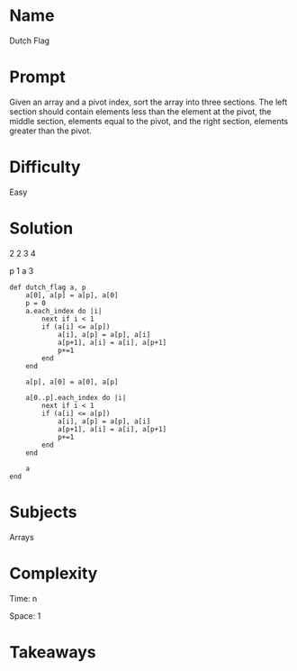# Name

Dutch Flag

# Prompt

Given an array and a pivot index, sort the array into three sections. The left section should contain elements less than the element at the pivot, the middle section, elements equal to the pivot, and the right section, elements greater than the pivot.

# Difficulty

Easy

# Solution

2 2 3 4

p 1
a 3

```
def dutch_flag a, p
	a[0], a[p] = a[p], a[0]
	p = 0
	a.each_index do |i|
		next if i < 1
		if (a[i] <= a[p])
			a[i], a[p] = a[p], a[i]
			a[p+1], a[i] = a[i], a[p+1]
			p+=1
		end
	end

	a[p], a[0] = a[0], a[p]

	a[0..p].each_index do |i|
		next if i < 1
		if (a[i] <= a[p])
			a[i], a[p] = a[p], a[i]
			a[p+1], a[i] = a[i], a[p+1]
			p+=1
		end
	end

	a
end

```

# Subjects

Arrays

# Complexity

Time: n

Space: 1

# Takeaways
